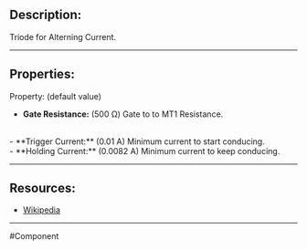 ## Description:

Triode for Alterning Current.

---

## Properties:
Property: (default value)

- **Gate Resistance:** (500 Ω)
   Gate to to MT1 Resistance.
<br>
- **Trigger Current:** (0.01 A)
   Minimum current to start conducing.
<br>
- **Holding Current:** (0.0082 A)
   Minimum current to keep conducing.

---

## Resources:

- [Wikipedia](https://en.wikipedia.org/wiki/TRIAC)

---

#Component 
